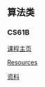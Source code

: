 ## 算法类

### CS61B

[课程主页](https://sp21.datastructur.es/)

[Resources](https://sp21.datastructur.es/resources.html)

[资料](https://joshhug.gitbooks.io/hug61b/content/)